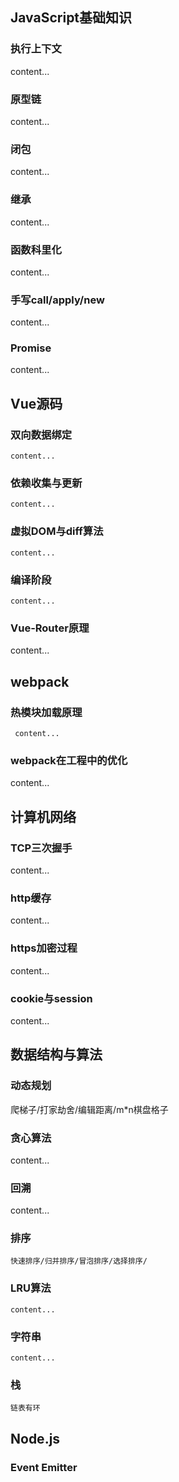 ## JavaScript基础知识
### 执行上下文
  content...

### 原型链
 content...

### 闭包
 content...

### 继承
  content...

### 函数科里化
  content...

### 手写call/apply/new
  content...

### Promise
  content...  

## Vue源码
### 双向数据绑定
    content...  

### 依赖收集与更新
    content...

### 虚拟DOM与diff算法
    content...

### 编译阶段   
    content...

### Vue-Router原理
   content...


## webpack
### 热模块加载原理
     content...

### webpack在工程中的优化  
   content...



## 计算机网络
### TCP三次握手
  content...

### http缓存
  content...

### https加密过程
   content...

### cookie与session
  content...  


## 数据结构与算法

### 动态规划
   爬梯子/打家劫舍/编辑距离/m*n棋盘格子

### 贪心算法
   content...

### 回溯
   content...

### 排序
    快速排序/归并排序/冒泡排序/选择排序/

### LRU算法
    content...

### 字符串
    content...

### 栈
    链表有环 

## Node.js 
  ### Event Emitter